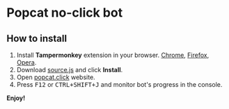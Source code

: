 # Popcat no-click bot
## How to install
1. Install **Tampermonkey** extension in your browser. [Chrome](https://chrome.google.com/webstore/detail/tampermonkey/dhdgffkkebhmkfjojejmpbldmpobfkfo), [Firefox](https://addons.mozilla.org/pl/firefox/addon/tampermonkey/), [Opera](https://addons.opera.com/pl/extensions/details/tampermonkey-beta/).
2. Download [source.js](https://github.com/wberdowski/PopcatNoClickBot/raw/main/source.js) and click **Install**.
3. Open [popcat.click](https://popcat.click/) website.
4. Press <kbd>F12</kbd> or <kbd>CTRL+SHIFT+J</kbd> and monitor bot's progress in the console.

**Enjoy!**
